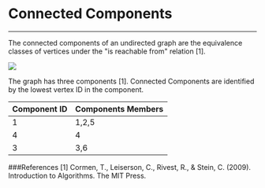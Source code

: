 # Connected Components

---
The connected components of an undirected graph are the equivalence classes of vertices under the "is reachable from" 
relation [1].

![](../../../assets/images/compute/ConnectedComponents-example.png)

The graph has three components [1]. Connected Components are identified by the lowest vertex ID in the component.

| Component ID   | Components Members |
| -------------- | ------------------ |
| 1 | 1,2,5 |
| 4 | 4 |
| 3  | 3,6 |

###References
[1] Cormen, T., Leiserson, C., Rivest, R., & Stein, C. (2009). Introduction to Algorithms. The MIT Press.